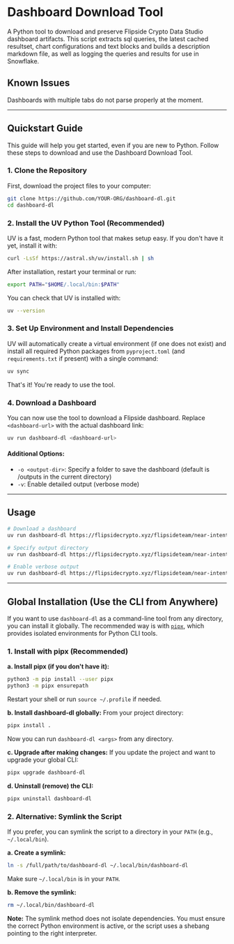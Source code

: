 # Dashboard Download Tool

A Python tool to download and preserve Flipside Crypto Data Studio dashboard artifacts. This script extracts sql queries, the latest cached resultset, chart configurations and text blocks and builds a description markdown file, as well as logging the queries and results for use in Snowflake.

## Known Issues
Dashboards with multiple tabs do not parse properly at the moment.

---

## Quickstart Guide

This guide will help you get started, even if you are new to Python. Follow these steps to download and use the Dashboard Download Tool.

### 1. Clone the Repository

First, download the project files to your computer:

```bash
git clone https://github.com/YOUR-ORG/dashboard-dl.git
cd dashboard-dl
```

### 2. Install the UV Python Tool (Recommended)

UV is a fast, modern Python tool that makes setup easy. If you don't have it yet, install it with:

```bash
curl -LsSf https://astral.sh/uv/install.sh | sh
```

After installation, restart your terminal or run:

```bash
export PATH="$HOME/.local/bin:$PATH"
```

You can check that UV is installed with:

```bash
uv --version
```

### 3. Set Up Environment and Install Dependencies

UV will automatically create a virtual environment (if one does not exist) and install all required Python packages from `pyproject.toml` (and `requirements.txt` if present) with a single command:

```bash
uv sync
```

That's it! You're ready to use the tool.

### 4. Download a Dashboard

You can now use the tool to download a Flipside dashboard. Replace `<dashboard-url>` with the actual dashboard link:

```bash
uv run dashboard-dl <dashboard-url>
```

#### Additional Options:
- `-o <output-dir>`: Specify a folder to save the dashboard (default is /outputs in the current directory)
- `-v`: Enable detailed output (verbose mode)

---

## Usage

```bash
# Download a dashboard
uv run dashboard-dl https://flipsidecrypto.xyz/flipsideteam/near-intents-insights-XO29Lh

# Specify output directory
uv run dashboard-dl https://flipsidecrypto.xyz/flipsideteam/near-intents-insights-XO29Lh -o ./downloads

# Enable verbose output
uv run dashboard-dl https://flipsidecrypto.xyz/flipsideteam/near-intents-insights-XO29Lh -v
```

---

## Global Installation (Use the CLI from Anywhere)

If you want to use `dashboard-dl` as a command-line tool from any directory, you can install it globally. The recommended way is with [`pipx`](https://pypa.github.io/pipx/), which provides isolated environments for Python CLI tools.

### 1. Install with pipx (Recommended)

**a. Install pipx (if you don't have it):**
```bash
python3 -m pip install --user pipx
python3 -m pipx ensurepath
```
Restart your shell or run `source ~/.profile` if needed.

**b. Install dashboard-dl globally:**
From your project directory:
```bash
pipx install .
```
Now you can run `dashboard-dl <args>` from any directory.

**c. Upgrade after making changes:**
If you update the project and want to upgrade your global CLI:
```bash
pipx upgrade dashboard-dl
```

**d. Uninstall (remove) the CLI:**
```bash
pipx uninstall dashboard-dl
```

### 2. Alternative: Symlink the Script

If you prefer, you can symlink the script to a directory in your `PATH` (e.g., `~/.local/bin`).

**a. Create a symlink:**
```bash
ln -s /full/path/to/dashboard-dl ~/.local/bin/dashboard-dl
```
Make sure `~/.local/bin` is in your `PATH`.

**b. Remove the symlink:**
```bash
rm ~/.local/bin/dashboard-dl
```

**Note:** The symlink method does not isolate dependencies. You must ensure the correct Python environment is active, or the script uses a shebang pointing to the right interpreter.
